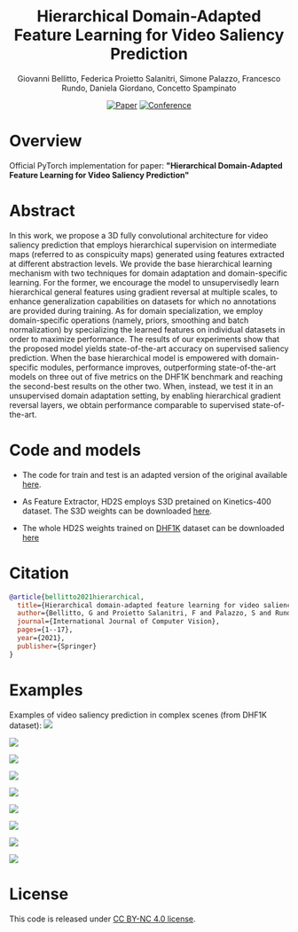 <div align="center">
  
# Hierarchical Domain-Adapted Feature Learning for Video Saliency Prediction
  Giovanni Bellitto, Federica Proietto Salanitri, Simone Palazzo, Francesco Rundo, Daniela Giordano, Concetto Spampinato
 
[![Paper](http://img.shields.io/badge/paper-arxiv.2010.01220-B31B1B.svg)](https://arxiv.org/abs/2010.01220)
[![Conference](http://img.shields.io/badge/IJCV-2021-4b44ce.svg)](https://link.springer.com/article/10.1007/s11263-021-01519-y)
</div>

# Overview
Official PyTorch implementation for paper: <b>"Hierarchical Domain-Adapted Feature Learning for Video Saliency Prediction"</b>

# Abstract
In this work, we propose a 3D fully convolutional architecture for video saliency prediction that employs hierarchical supervision on intermediate maps (referred to as conspicuity maps) generated using features extracted at different abstraction levels. We provide the base hierarchical learning mechanism with two techniques for domain adaptation and domain-specific learning. For the former, we encourage the model to unsupervisedly learn hierarchical general features using gradient reversal at multiple scales, to enhance generalization capabilities on datasets for which no annotations are provided during training. As for domain specialization, we employ domain-specific operations (namely, priors, smoothing and batch normalization) by specializing the learned features on individual datasets in order to maximize performance. The results of our experiments show that the proposed model yields state-of-the-art accuracy on supervised saliency prediction. When the base hierarchical model is empowered with domain-specific modules, performance improves, outperforming state-of-the-art models on three out of five metrics on the DHF1K benchmark and reaching the second-best results on the other two. When, instead, we test it in an unsupervised domain adaptation setting, by enabling hierarchical gradient reversal layers, we obtain performance comparable to supervised state-of-the-art.

# Code and models

- The code for train and test is an adapted version of the original available [here](https://github.com/MichiganCOG/TASED-Net).

- As Feature Extractor, HD2S employs S3D pretained on Kinetics-400 dataset. The S3D weights can be downloaded [here](https://github.com/kylemin/S3D).

- The whole HD2S weights trained on [DHF1K](https://mmcheng.net/videosal/) dataset can be downloaded [here](https://studentiunict-my.sharepoint.com/:u:/g/personal/uni307680_studium_unict_it/EVyDIERfwcdOnAF84v1b1VQBlDNxxhOdI-nAIafqwVV7Lg?download=1)


# Citation

```bibtex
@article{bellitto2021hierarchical,
  title={Hierarchical domain-adapted feature learning for video saliency prediction},
  author={Bellitto, G and Proietto Salanitri, F and Palazzo, S and Rundo, F and Giordano, D and Spampinato, C},
  journal={International Journal of Computer Vision},
  pages={1--17},
  year={2021},
  publisher={Springer}
}
```

# Examples
Examples of video saliency prediction in complex scenes (from DHF1K dataset):
![](gif/0648.gif)

![](gif/0692.gif)

![](gif/0685.gif)

![](gif/0609.gif)

![](gif/0605.gif)

![](gif/0622.gif)

![](gif/0690.gif)

![](gif/0652.gif)

![](gif/0674.gif)

# License

This code is released under [CC BY-NC 4.0 license](LICENSE.txt).




